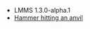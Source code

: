 - LMMS 1.3.0-alpha.1
- [Hammer hitting an anvil](https://freesound.org/people/draftcraft/sounds/434339/)